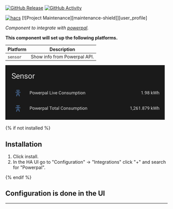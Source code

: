 [![GitHub Release][releases-shield]][releases]
[![GitHub Activity][commits-shield]][commits]

[![hacs][hacsbadge]][hacs]
[![Project Maintenance][maintenance-shield]][user_profile]

_Component to integrate with [powerpal][powerpal]._

**This component will set up the following platforms.**

Platform | Description
-- | --
`sensor` | Show info from Powerpal API.

![example][exampleimg]

{% if not installed %}

## Installation

1. Click install.
1. In the HA UI go to "Configuration" -> "Integrations" click "+" and search for "Powerpal".

{% endif %}


## Configuration is done in the UI

<!---->

***

[powerpal]: https://github.com/mindmelting/powerpal
[commits-shield]: https://img.shields.io/github/commit-activity/y/mindmelting/hass-powerpal.svg?style=for-the-badge
[commits]: https://github.com/mindmelting/hass-powerpal/commits/master
[hacs]: https://hacs.xyz
[hacsbadge]: https://img.shields.io/badge/HACS-Custom-orange.svg?style=for-the-badge
[releases-shield]: https://img.shields.io/github/release/mindmelting/hass-powerpal.svg?style=for-the-badge
[releases]: https://github.com/mindmelting/hass-powerpal/releases
[exampleimg]: example.png